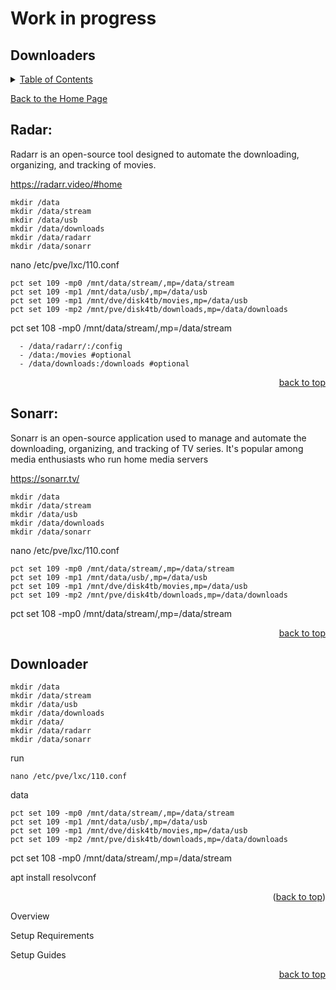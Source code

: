 # Work in progress

<a id="readme_top"></a>
## Downloaders

<details>
<summary><u>Table of Contents</u></summary>

+ <a href="#Proxmox">Proxmox</a>

+ <a href="#NVIDIA_Drivers">NVIDIA Drivers</a>


+ <a href="#Home_Assitant">Home Assitant</a>


+ <a href="#Unifi">Unifi</a>

	
+ <a href="#Vaultwarden">Vaultwarden</a>

	
+ <a href="#Frigate">Frigate</a>

	
+ <a href="#immich">immich</a>

		
+ <a href="#Jellyfin">Jellyfin</a>

		
+ <a href="#Plex">Plex</a>

		
+ <a href="#Media">Media</a>

	+ <a href="#Ombi">Ombi</a>
	+ <a href="#Jellystat">Jellystat</a>
	+ <a href="#Tautulli">Tautulli</a>
	+ <a href="#jellyplex_watched">jellyplex-watched</a>
	
+ <a href="#Downloaders">Downloaders</a>

	+ <a href="#flaresolverr">flaresolverr</a>
	+ <a href="#prowlarr">prowlarr</a>
	+ <a href="#Radarr">Radarr</a>
	+ <a href="#Sonarr">Sonarr</a>
	+ <a href="#qbittorrent">qbittorrent</a>
	+ <a href="#huntarr">huntarr</a>
	
+ <a href="#ollama">ollama</a>

+ <a href="#tdarr">tdarr</a>

	
</details> 



<a href="https://github.com/HomeStudiosDIY">Back to the Home Page</a>	




## Radar:
<a id="about-the-project"></a>



Radarr is an open-source tool designed to automate the downloading, organizing, and tracking of movies.



https://radarr.video/#home




	mkdir /data
	mkdir /data/stream
	mkdir /data/usb
	mkdir /data/downloads
	mkdir /data/radarr
	mkdir /data/sonarr




nano /etc/pve/lxc/110.conf

	pct set 109 -mp0 /mnt/data/stream/,mp=/data/stream
	pct set 109 -mp1 /mnt/data/usb/,mp=/data/usb
	pct set 109 -mp1 /mnt/dve/disk4tb/movies,mp=/data/usb
	pct set 109 -mp2 /mnt/pve/disk4tb/downloads,mp=/data/downloads


pct set 108 -mp0 /mnt/data/stream/,mp=/data/stream



      - /data/radarr/:/config
      - /data:/movies #optional
      - /data/downloads:/downloads #optional



<p align="right"><a href="#readme_top">back to top</a></p>

##  Sonarr:
<a id="about-the-project"></a>

Sonarr is an open-source application used to manage and automate the downloading, organizing, and tracking of TV series. It's popular among media enthusiasts who run home media servers

https://sonarr.tv/


	mkdir /data
	mkdir /data/stream
	mkdir /data/usb
	mkdir /data/downloads
	mkdir /data/sonarr




nano /etc/pve/lxc/110.conf

	pct set 109 -mp0 /mnt/data/stream/,mp=/data/stream
	pct set 109 -mp1 /mnt/data/usb/,mp=/data/usb
	pct set 109 -mp1 /mnt/dve/disk4tb/movies,mp=/data/usb
	pct set 109 -mp2 /mnt/pve/disk4tb/downloads,mp=/data/downloads


pct set 108 -mp0 /mnt/data/stream/,mp=/data/stream


<p align="right"><a href="#readme_top">back to top</a></p>


## Downloader
<a id="about-the-project"></a>






	mkdir /data
	mkdir /data/stream
	mkdir /data/usb
	mkdir /data/downloads
	mkdir /data/
	mkdir /data/radarr
	mkdir /data/sonarr



run

	nano /etc/pve/lxc/110.conf

data

	pct set 109 -mp0 /mnt/data/stream/,mp=/data/stream
	pct set 109 -mp1 /mnt/data/usb/,mp=/data/usb
	pct set 109 -mp1 /mnt/dve/disk4tb/movies,mp=/data/usb
	pct set 109 -mp2 /mnt/pve/disk4tb/downloads,mp=/data/downloads


pct set 108 -mp0 /mnt/data/stream/,mp=/data/stream


apt install resolvconf

<p align="right">(<a href="#readme_top">back to top</a>)</p>





Overview



Setup Requirements



Setup Guides


<p align="right"><a href="#readme_top">back to top</a></p>
